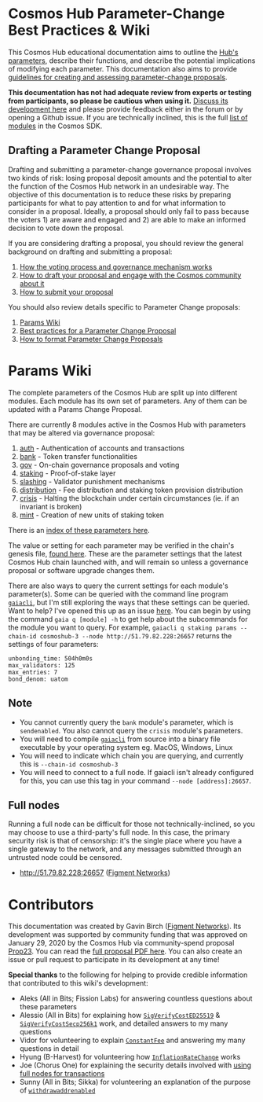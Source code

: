# Cosmos Hub Parameter-Change Best Practices & Wiki
This Cosmos Hub educational documentation aims to outline the [Hub's parameters](#modules-wiki), describe their functions, and describe the potential implications of modifying each parameter. This documentation also aims to provide [guidelines for creating and assessing parameter-change proposals](#best-practices).

**This documentation has not had adequate review from experts or testing from participants, so please be cautious when using it.** [Discuss its development here](https://forum.cosmos.network/t/gwg-cosmos-hub-parameters-wiki/3170) and please provide feedback either in the forum or by opening a Github issue. If you are technically inclined, this is the full [list of modules](https://github.com/cosmos/cosmos-sdk/tree/master/x) in the Cosmos SDK.

## Drafting a Parameter Change Proposal
Drafting and submitting a parameter-change governance proposal involves two kinds of risk: losing proposal deposit amounts and the potential to alter the function of the Cosmos Hub network in an undesirable way. The objective of this documentation is to reduce these risks by preparing participants for what to pay attention to and for what information to consider in a proposal. Ideally, a proposal should only fail to pass because the voters 1) are aware and engaged and 2) are able to make an informed decision to vote down the proposal.

If you are considering drafting a proposal, you should review the general
background on drafting and submitting a proposal:
1. [How the voting process and governance mechanism works](/overview.md)
1. [How to draft your proposal and engage with the Cosmos community about it](/best_practices.md)
1. [How to submit your proposal](/submitting.md)

You should also review details specific to Parameter Change proposals:

1. [Params Wiki](#params-wiki)
1. [Best practices for a Parameter Change Proposal](best_practices.md)
1. [How to format Parameter Change Proposals](formatting.md)

# Params Wiki

The complete parameters of the Cosmos Hub are split up into different modules.
Each module has its own set of parameters. Any of them can be updated with a
Params Change Proposal.

There are currently 8 modules active in the Cosmos Hub with parameters that may be altered via governance proposal:
1. [auth](/Auth.md) - Authentication of accounts and transactions
2. [bank](/Bank.md) - Token transfer functionalities
3. [gov](/Governance.md) - On-chain governance proposals and voting
4. [staking](/Staking.md) - Proof-of-stake layer
5. [slashing](/Slashing.md) - Validator punishment mechanisms
6. [distribution](/Distribution.md) - Fee distribution and staking token provision distribution
7. [crisis](/Crisis.md) - Halting the blockchain under certain circumstances (ie. if an invariant is broken)
8. [mint](/Mint.md) - Creation of new units of staking token

There is an [index of these parameters here](/params-change/param_index.md).

The value or setting for each parameter may be verified in the chain's genesis file, [found here](https://raw.githubusercontent.com/cosmos/launch/master/genesis.json). These are the parameter settings that the latest Cosmos Hub chain launched with, and will remain so unless a governance proposal or software upgrade changes them.

There are also ways to query the current settings for each module's parameter(s). Some can be queried with the command line program [`gaiacli`](/gaiacli), but I'm still exploring the ways that these settings can be queried. Want to help? I've opened this up as an issue [here](https://github.com/gavinly/CosmosParametersWiki/issues/1). You can begin by using the command `gaia q [module] -h` to get help about the subcommands for the module you want to query. For example, `gaiacli q staking params --chain-id cosmoshub-3 --node http://51.79.82.228:26657` returns the settings of four parameters:
```
unbonding_time: 504h0m0s
max_validators: 125
max_entries: 7
bond_denom: uatom
```

## Note
- You cannot currently query the `bank` module's parameter, which is `sendenabled`. You also cannot query the `crisis` module's parameters.
- You will need to compile [`gaiacli`](/gaiacli) from source into a binary file executable by your operating system eg. MacOS, Windows, Linux
- You will need to indicate which chain you are querying, and currently this is `--chain-id cosmoshub-3`
- You will need to connect to a full node. If gaiacli isn't already configured for this, you can use this tag in your command `--node [address]:26657`.

## Full nodes
Running a full node can be difficult for those not technically-inclined, so you may choose to use a third-party's full node. In this case, the primary security risk is that of censorship: it's the single place where you have a single gateway to the network, and any messages submitted through an untrusted node could be censored.
- http://51.79.82.228:26657 ([Figment Networks](https://figment.network/networks/cosmos/))

# Contributors
This documentation was created by Gavin Birch ([Figment Networks](https://figment.network)). Its development was supported by community funding that was approved on January 29, 2020 by the Cosmos Hub via community-spend proposal [Prop23](https://hubble.figment.network/cosmos/chains/cosmoshub-3/governance/proposals/23). You can read the [full proposal PDF here](https://ipfs.io/ipfs/QmSMGEoY2dfxADPfgoAsJxjjC6hwpSNx1dXAqePiCEMCbY). You can also create an issue or pull request to participate in its development at any time!

**Special thanks** to the following for helping to provide credible information that contributed to this wiki's development:
- Aleks (All in Bits; Fission Labs) for answering countless questions about these parameters
- Alessio (All in Bits) for explaining how [`SigVerifyCostED25519`](params-change/Auth.md#4-sigverifycosted25519) & [`SigVerifyCostSecp256k1`](params-change/Auth.md#5-sigverifycostsecp256k1) work, and detailed answers to my many questions
- Vidor for volunteering to explain [`ConstantFee`](params-change/Crisis.md#1-constantfee) and answering my many questions in detail
- Hyung (B-Harvest) for volunteering how [`InflationRateChange`](params-change/Mint.md#2-inflationratechange) works
- Joe (Chorus One) for explaining the security details involved with [using full nodes for transactions](#full-nodes)
- Sunny (All in Bits; Sikka) for volunteering an explanation of the purpose of [`withdrawaddrenabled`](params-change/Distribution.md#4-withdrawaddrenabled)
